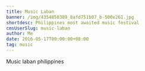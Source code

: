 ```yaml
---
title: Music Laban
banner: /img/4354858309_8afd751b07_b-500x261.jpg
shortdesc: Philippines most awaited music festival
cmsUserSlug: music-laban
author: Me
date: 2016-05-17T00:00:00+08:00
tag: music
---
```


Music laban philippines